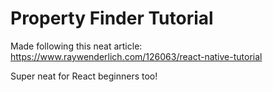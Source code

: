 # Property Finder Tutorial

Made following this neat article: https://www.raywenderlich.com/126063/react-native-tutorial

Super neat for React beginners too!
